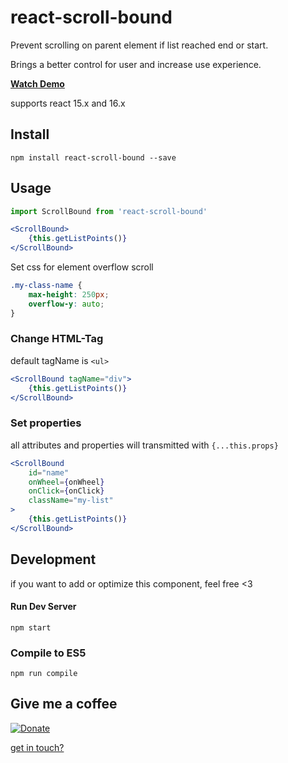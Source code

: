 # react-scroll-bound

Prevent scrolling on parent element if list reached end or start.

Brings a better control for user and increase use experience.

**[Watch Demo](https://fluse.github.io/react-scroll-bound/)**

supports react 15.x and 16.x

## Install

```
npm install react-scroll-bound --save
```

## Usage

```jsx
import ScrollBound from 'react-scroll-bound'

<ScrollBound>
    {this.getListPoints()}
</ScrollBound>
```

Set css for element overflow scroll

```css
.my-class-name {
    max-height: 250px;
    overflow-y: auto;
}
```

### Change HTML-Tag

default tagName is `<ul>`

```jsx
<ScrollBound tagName="div">
    {this.getListPoints()}
</ScrollBound>
```

### Set properties

all attributes and properties will transmitted with `{...this.props}`

```jsx
<ScrollBound 
    id="name" 
    onWheel={onWheel} 
    onClick={onClick} 
    className="my-list"
>
    {this.getListPoints()}
</ScrollBound>
```

## Development

if you want to add or optimize this component, feel free <3

#### Run Dev Server

```
npm start
```

### Compile to ES5

```
npm run compile
```

## Give me a coffee

[![Donate](https://img.shields.io/badge/donate-%20%E2%9D%A4%20-green.svg)](https://www.paypal.me/schauf)

[get in touch?](http://www.holger-schauf.de)
